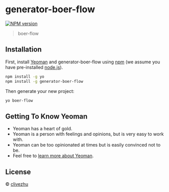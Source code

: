 # generator-boer-flow

[![NPM version][npm-image]][npm-url]
>
> boer-flow

## Installation

First, install [Yeoman](http://yeoman.io) and generator-boer-flow using [npm](https://www.npmjs.com/) (we assume you have pre-installed [node.js](https://nodejs.org/)).

```bash
npm install -g yo
npm install -g generator-boer-flow
```

Then generate your new project:

```bash
yo boer-flow
```

## Getting To Know Yeoman

* Yeoman has a heart of gold.
* Yeoman is a person with feelings and opinions, but is very easy to work with.
* Yeoman can be too opinionated at times but is easily convinced not to be.
* Feel free to [learn more about Yeoman](http://yeoman.io/).

## License

 © [clivezhu](https://github.com/ZHUBoer)

[npm-image]: https://badge.fury.io/js/generator-boer-flow.svg
[npm-url]: https://npmjs.org/package/generator-boer-flow
